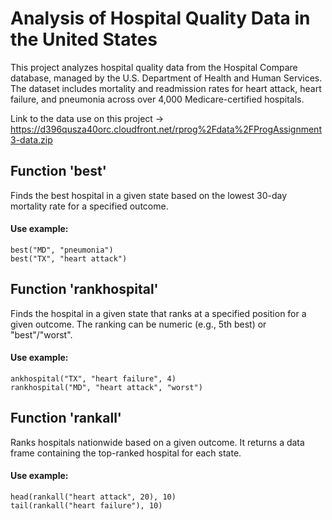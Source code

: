 # Analysis of Hospital Quality Data in the United States

This project analyzes hospital quality data from the Hospital Compare database, managed by the U.S. Department of Health and Human Services. The dataset includes mortality and readmission rates for heart attack, heart failure, and pneumonia across over 4,000 Medicare-certified hospitals.

Link to the data use on this project -> https://d396qusza40orc.cloudfront.net/rprog%2Fdata%2FProgAssignment3-data.zip

## Function 'best'

Finds the best hospital in a given state based on the lowest 30-day mortality rate for a specified outcome.

#### Use example:

  ```
  best("MD", "pneumonia")
  best("TX", "heart attack")
  ```
## Function 'rankhospital'

Finds the hospital in a given state that ranks at a specified position for a given outcome. The ranking can be numeric (e.g., 5th best) or "best"/"worst".

#### Use example:

  ```
  ankhospital("TX", "heart failure", 4)
  rankhospital("MD", "heart attack", "worst")
  ```
## Function 'rankall'

Ranks hospitals nationwide based on a given outcome. It returns a data frame containing the top-ranked hospital for each state.

#### Use example:

  ```
  head(rankall("heart attack", 20), 10)
  tail(rankall("heart failure"), 10)
  ```
